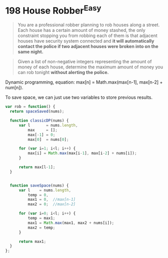 # 198 House Robber<sup>Easy</sup>

> You are a professional robber planning to rob houses along a street. Each house has a certain amount of money stashed, the only constraint stopping you from robbing each of them is that adjacent houses have security system connected and **it will automatically contact the police if two adjacent houses were broken into on the same night.**  

> Given a list of non-negative integers representing the amount of money of each house, determine the maximum amount of money you can rob tonight **without alerting the police.**

Dynamic programming, equation:
max[n] = Math.max(max[n-1], max[n-2] + num[n]).

To save space, we can just use two variables to store previous results.

```javascript
var rob = function() {
  return spaceSaved(nums);

  function classicDP(nums) {
      var l       = nums.length,
          max     = [];
          max[-1] = 0;
          max[0]  = nums[0];

      for (var i=1; i<l; i++) {
          max[i] = Math.max(max[i-1], max[i-2] + nums[i]);
      }

      return max[l-1];
  }


  function saveSpace(nums) {
      var l    = nums.length,
          temp = 0,
          max1 = 0,  //max[n-1]
          max2 = 0;  //max[n-2]

      for (var i=0; i<l; i++) {
          temp = max1;
          max1 = Math.max(max1, max2 + nums[i]);
          max2 = temp;
      }

      return max1;    
  }
};

```
